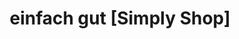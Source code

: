 ---
title: "einfach gut [Simply Shop]"
url: /leipzig/einfach-gut-simply-shop/
shop: Schreibwaren
---